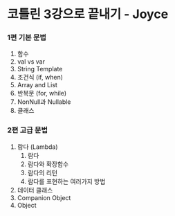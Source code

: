 # 코틀린 3강으로 끝내기 - Joyce
### 1편 기본 문법
1. 함수
2. val vs var
3. String Template
4. 조건식 (if, when)
5. Array and List
6. 반복문 (for, while)
7. NonNull과 Nullable
8. 클래스

### 2편 고급 문법
1. 람다 (Lambda)
   1. 람다
   2. 람다와 확장함수
   3. 람다의 리턴
   4. 람다를 표현하는 여러가지 방법
2. 데이터 클래스
3. Companion Object
4. Object